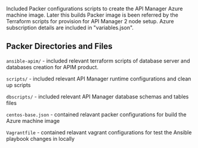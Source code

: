 
Included Packer configurations scripts to create the API Manager Azure machine image. Later this builds Packer image is been referred by the Terraform scripts for provision for API Manager 2 node setup.
Azure subscription details are included in "variables.json".


Packer Directories and Files
----------------

`ansible-apim/` - 
    included relevant terraform scripts of database server and databases creation for APIM product.

`scripts/` - 
    included relevant API Manager runtime configurations and clean up scripts
    
`dbscripts/` - 
    included relevant API Manager database schemas and tables files
    
`centos-base.json` - 
    contained relavant packer configurations for build the Azure machine image
    
`Vagrantfile` - 
    contained relavant vagrant configurations for test the Ansible playbook changes in locally


